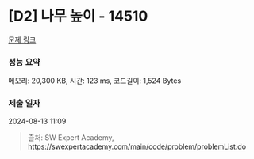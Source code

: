 # [D2] 나무 높이 - 14510 

[문제 링크](https://swexpertacademy.com/main/code/problem/problemDetail.do?contestProbId=AYFofW8qpXYDFAR4) 

### 성능 요약

메모리: 20,300 KB, 시간: 123 ms, 코드길이: 1,524 Bytes

### 제출 일자

2024-08-13 11:09



> 출처: SW Expert Academy, https://swexpertacademy.com/main/code/problem/problemList.do